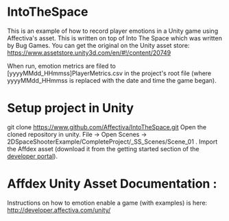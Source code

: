 # IntoTheSpace

This is an example of how to record player emotions in a Unity game using Affectiva's asset.  This is written on top of Into The Space which was written by Bug Games.  You can get the original on the Unity asset store:
https://www.assetstore.unity3d.com/en/#!/content/20749

When run, emotion metrics are filed to [yyyyMMdd_HHmmss]PlayerMetrics.csv in the project's root file (where yyyyMMdd_HHmmss is replaced with the date and time the game began).

# Setup project in Unity
git clone https://www.github.com/Affectiva/IntoTheSpace.git 
Open the cloned repository in unity. File -> Open Scenes -> 2DSpaceShooterExample/CompleteProject/_SS_Scenes/Scene_01 . Import the Affdex asset (download it from the getting started section of the [developer portal](http://developer.affectiva.com/unity/)).

# Affdex Unity Asset Documentation :
Instructions on how to emotion enable a game (with examples) is here:
http://developer.affectiva.com/unity/
